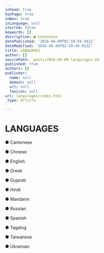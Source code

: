 ```yaml
---
inFeed: true
hasPage: true
inNav: true
inLanguage: null
starred: false
keywords: []
description: ● Cantonese
datePublished: '2016-04-09T02:59:59.941Z'
dateModified: '2016-04-09T02:59:48.953Z'
title: LANGUAGES
author: []
sourcePath: _posts/2016-04-09-langurages.md
published: true
authors: []
publisher:
  name: null
  domain: null
  url: null
  favicon: null
url: langurages/index.html
_type: Article

---
```

# LANGUAGES

● Cantonese

● Chinese

● English

● Greek

● Gujarati

● Hindi

● Mandarin

● Russian

● Spanish

● Tagalog

● Taiwanese

● Ukrainian